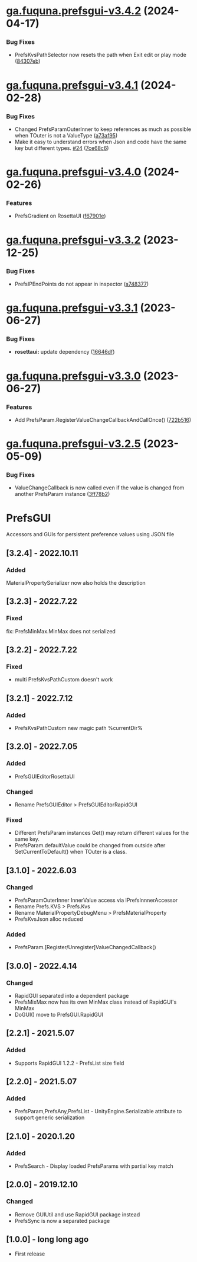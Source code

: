 # [ga.fuquna.prefsgui-v3.4.2](https://github.com/fuqunaga/PrefsGUI/compare/ga.fuquna.prefsgui-v3.4.1...ga.fuquna.prefsgui-v3.4.2) (2024-04-17)


### Bug Fixes

* PrefsKvsPathSelector now resets the path when Exit edit or play mode ([84307eb](https://github.com/fuqunaga/PrefsGUI/commit/84307ebdcda007fcb650c89fcddd7b75097082bb))

# [ga.fuquna.prefsgui-v3.4.1](https://github.com/fuqunaga/PrefsGUI/compare/ga.fuquna.prefsgui-v3.4.0...ga.fuquna.prefsgui-v3.4.1) (2024-02-28)


### Bug Fixes

* Changed PrefsParamOuterInner to keep references as much as possible when TOuter is not a ValueType ([a73af95](https://github.com/fuqunaga/PrefsGUI/commit/a73af956df5251f865210ed709c9db9084f575b5))
* Make it easy to understand errors when Json and code have the same key but different types. [#24](https://github.com/fuqunaga/PrefsGUI/issues/24) ([7ce68c6](https://github.com/fuqunaga/PrefsGUI/commit/7ce68c634d44e5ecbd5819acd8d4f340d9fa2eae))

# [ga.fuquna.prefsgui-v3.4.0](https://github.com/fuqunaga/PrefsGUI/compare/ga.fuquna.prefsgui-v3.3.2...ga.fuquna.prefsgui-v3.4.0) (2024-02-26)


### Features

* PrefsGradient on RosettaUI ([f67901e](https://github.com/fuqunaga/PrefsGUI/commit/f67901e3732fc240738ba45dede1946f32f0c6fc))

# [ga.fuquna.prefsgui-v3.3.2](https://github.com/fuqunaga/PrefsGUI/compare/ga.fuquna.prefsgui-v3.3.1...ga.fuquna.prefsgui-v3.3.2) (2023-12-25)


### Bug Fixes

* PrefsIPEndPoints do not appear in inspector ([a748377](https://github.com/fuqunaga/PrefsGUI/commit/a748377115b981810710e4c04f47bbf476255051))

# [ga.fuquna.prefsgui-v3.3.1](https://github.com/fuqunaga/PrefsGUI/compare/ga.fuquna.prefsgui-v3.3.0...ga.fuquna.prefsgui-v3.3.1) (2023-06-27)


### Bug Fixes

* **rosettaui:** update dependency ([16646df](https://github.com/fuqunaga/PrefsGUI/commit/16646dfdf2b73325762283ca9c017009f647d8ef))

# [ga.fuquna.prefsgui-v3.3.0](https://github.com/fuqunaga/PrefsGUI/compare/ga.fuquna.prefsgui-v3.2.5...ga.fuquna.prefsgui-v3.3.0) (2023-06-27)


### Features

* Add PrefsParam.RegisterValueChangeCallbackAndCallOnce() ([722b516](https://github.com/fuqunaga/PrefsGUI/commit/722b516aa3540bfd3a0e70f099948dfdd27ce9ae))

# [ga.fuquna.prefsgui-v3.2.5](https://github.com/fuqunaga/PrefsGUI/compare/ga.fuquna.prefsgui-v3.2.4...ga.fuquna.prefsgui-v3.2.5) (2023-05-09)


### Bug Fixes

* ValueChangeCallback is now called even if the value is changed from another PrefsParam instance ([3ff78b2](https://github.com/fuqunaga/PrefsGUI/commit/3ff78b2930e1d6c5e4f9d01254074874f68b0171))

# PrefsGUI
Accessors and GUIs for persistent preference values using JSON file

## [3.2.4] - 2022.10.11
### Added
MaterialPropertySerializer now also holds the description

## [3.2.3] - 2022.7.22

### Fixed
fix: PrefsMinMax.MinMax does not serialized

## [3.2.2] - 2022.7.22

### Fixed
 - multi PrefsKvsPathCustom doesn't work

## [3.2.1] - 2022.7.12

### Added
 - PrefsKvsPathCustom new magic path %currentDir%

## [3.2.0] - 2022.7.05
### Added
 - PrefsGUIEditorRosettaUI

### Changed
 - Rename PrefsGUIEditor > PrefsGUIEditorRapidGUI

### Fixed
 - Different PrefsParam instances Get() may return different values for the same key.
 - PrefsParam.defaultValue could be changed from outside after SetCurrentToDefault() when TOuter is a class.


## [3.1.0] - 2022.6.03
### Changed
 - PrefsParamOuterInner InnerValue access via IPrefsInnnerAccessor
 - Rename Prefs.KVS > Prefs.Kvs
 - Rename MaterialPropertyDebugMenu > PrefsMaterialProperty
 - PrefsKvsJson alloc reduced

### Added
 - PrefsParam.[Register/Unregister]ValueChangedCallback()


## [3.0.0] - 2022.4.14
### Changed
- RapidGUI separated into a dependent package
- PrefsMixMax now has its own MinMax class instead of RapidGUI's MinMax
- DoGUI() move to PrefsGUI.RapidGUI

## [2.2.1] - 2021.5.07
### Added
- Supports RapidGUI 1.2.2 - PrefsList size field

## [2.2.0] - 2021.5.07
### Added
- PrefsParam,PrefsAny,PrefsList - UnityEngine.Serializable attribute to support generic serialization

## [2.1.0] - 2020.1.20
### Added
- PrefsSearch - Display loaded PrefsParams with partial key match

## [2.0.0] - 2019.12.10
### Changed
- Remove GUIUtil and use RapidGUI package instead
- PrefsSync is now a separated package

## [1.0.0] - long long ago
- First release
